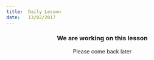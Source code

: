 ```yaml
---
title:  Daily Lesson
date:   13/02/2017
---
```


### <center>We are working on this lesson</center>
<center>Please come back later</center>